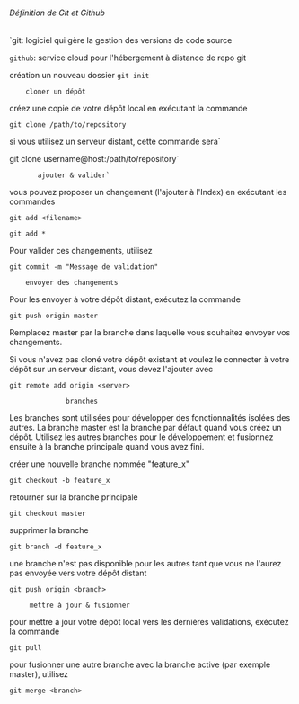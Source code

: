 ######      Définition de Git et Github
          
 `git: logiciel qui gère la gestion des versions de code source
 
 `github`: service cloud pour l'hébergement à distance de repo git
  
 
  création un nouveau dossier
 `git init`

        cloner un dépôt
        
 créez une copie de votre dépôt local en exécutant la commande
 
 `git clone /path/to/repository`   
 
 
si vous utilisez un serveur distant, cette commande sera`

 git clone username@host:/path/to/repository`

           
           ajouter & valider`
           
vous pouvez proposer un changement (l'ajouter à l'Index) en exécutant les commandes

`git add <filename>`

`git add *`                                                                                                                                                                                                                                                     

Pour valider ces changements, utilisez

`git commit -m "Message de validation"`                                       


        envoyer des changements
    
 Pour les envoyer à votre dépôt distant, exécutez la commande
 
`git push origin master`                                      

Remplacez master par la branche dans laquelle vous souhaitez envoyer vos changements. 



Si vous n'avez pas cloné votre dépôt existant et voulez le connecter à votre dépôt sur un serveur distant, vous devez l'ajouter avec

`git remote add origin <server>`


                  branches
                  
Les branches sont utilisées pour développer des fonctionnalités isolées des autres. La branche master est la branche par défaut quand vous créez un dépôt. Utilisez les autres branches pour le développement et fusionnez ensuite à la branche principale quand vous avez fini.

créer une nouvelle branche nommée "feature_x"

`git checkout -b feature_x`


retourner sur la branche principale

`git checkout master`

supprimer la branche

`git branch -d feature_x`

une branche n'est pas disponible pour les autres tant que vous ne l'aurez pas envoyée vers votre dépôt distant

`git push origin <branch>`
 
         mettre à jour & fusionner

pour mettre à jour votre dépôt local vers les dernières validations, exécutez la commande

`git pull`

pour fusionner une autre branche avec la branche active (par exemple master), utilisez

`git merge <branch>`